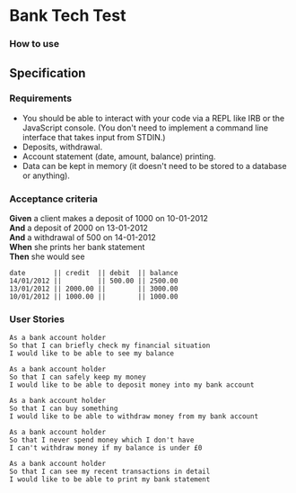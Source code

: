 # Bank Tech Test

### How to use

## Specification 

### Requirements
* You should be able to interact with your code via a REPL like IRB or the JavaScript console. (You don't need to implement a command line interface that takes input from STDIN.)
* Deposits, withdrawal.
* Account statement (date, amount, balance) printing.
* Data can be kept in memory (it doesn't need to be stored to a database or anything).

### Acceptance criteria
**Given** a client makes a deposit of 1000 on 10-01-2012  
**And** a deposit of 2000 on 13-01-2012  
**And** a withdrawal of 500 on 14-01-2012  
**When** she prints her bank statement  
**Then** she would see

```
date       || credit  || debit  || balance
14/01/2012 ||         || 500.00 || 2500.00
13/01/2012 || 2000.00 ||        || 3000.00
10/01/2012 || 1000.00 ||        || 1000.00
```

### User Stories

```
As a bank account holder
So that I can briefly check my financial situation
I would like to be able to see my balance
```
```
As a bank account holder 
So that I can safely keep my money
I would like to be able to deposit money into my bank account
```
```
As a bank account holder
So that I can buy something 
I would like to be able to withdraw money from my bank account
```
```
As a bank account holder
So that I never spend money which I don't have
I can't withdraw money if my balance is under £0
```
```
As a bank account holder 
So that I can see my recent transactions in detail
I would like to be able to print my bank statement
```
